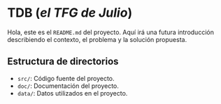 # TDB (_el TFG de Julio_)

Hola, este es el `README.md` del proyecto. Aquí irá una futura introducción describiendo el contexto, el problema y la solución propuesta.

## Estructura de directorios

- `src/`: Código fuente del proyecto.
- `doc/`: Documentación del proyecto.
- `data/`: Datos utilizados en el proyecto.
